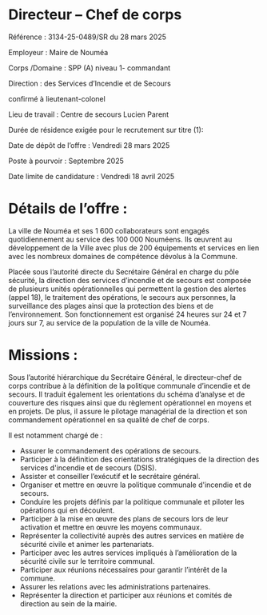 # Directeur – Chef de corps

Référence : 3134-25-0489/SR du 28 mars 2025

Employeur : Maire de Nouméa

Corps /Domaine : SPP (A) niveau 1- commandant

Direction : des Services d’Incendie et de Secours

confirmé à lieutenant-colonel

Lieu de travail : Centre de secours Lucien Parent

Durée de résidence exigée pour le recrutement sur titre (1):

Date de dépôt de l’offre : Vendredi 28 mars 2025

Poste à pourvoir : Septembre 2025

Date limite de candidature : Vendredi 18 avril 2025

# Détails de l’offre :

La ville de Nouméa et ses 1 600 collaborateurs sont engagés quotidiennement au service des 100 000 Nouméens. Ils œuvrent au développement de la Ville avec plus de 200 équipements et services en lien avec les nombreux domaines de compétence dévolus à la Commune.

Placée sous l’autorité directe du Secrétaire Général en charge du pôle sécurité, la direction des services d’incendie et de secours est composée de plusieurs unités opérationnelles qui permettent la gestion des alertes (appel 18), le traitement des opérations, le secours aux personnes, la surveillance des plages ainsi que la protection des biens et de l’environnement. Son fonctionnement est organisé 24 heures sur 24 et 7 jours sur 7, au service de la population de la ville de Nouméa.

# Missions :

Sous l’autorité hiérarchique du Secrétaire Général, le directeur-chef de corps contribue à la définition de la politique communale d’incendie et de secours. Il traduit également les orientations du schéma d’analyse et de couverture des risques ainsi que du règlement opérationnel en moyens et en projets. De plus, il assure le pilotage managérial de la direction et son commandement opérationnel en sa qualité de chef de corps.

Il est notamment chargé de :

- Assurer le commandement des opérations de secours.
- Participer à la définition des orientations stratégiques de la direction des services d'incendie et de secours (DSIS).
- Assister et conseiller l’exécutif et le secrétaire général.
- Organiser et mettre en œuvre la politique communale d'incendie et de secours.
- Conduire les projets définis par la politique communale et piloter les opérations qui en découlent.
- Participer à la mise en œuvre des plans de secours lors de leur activation et mettre en œuvre les moyens communaux.
- Représenter la collectivité auprès des autres services en matière de sécurité civile et animer les partenariats.
- Participer avec les autres services impliqués à l’amélioration de la sécurité civile sur le territoire communal.
- Participer aux réunions nécessaires pour garantir l’intérêt de la commune.
- Assurer les relations avec les administrations partenaires.
- Représenter la direction et participer aux réunions et comités de direction au sein de la mairie.